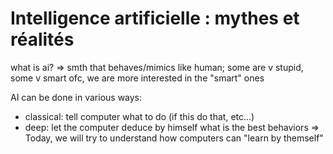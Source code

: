 # Intelligence artificielle : mythes et réalités

what is ai?
=> smth that behaves/mimics like human; some are v stupid, some v smart
ofc, we are more interested in the "smart" ones

AI can be done in various ways:
- classical: tell computer what to do (if this do that, etc...)
- deep: let the computer deduce by himself what is the best behaviors
=> Today, we will try to understand how computers can "learn by themself"
